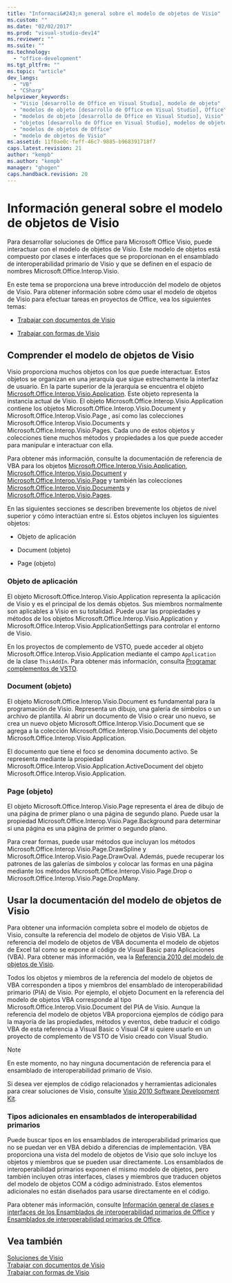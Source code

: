 ```yaml
---
title: "Informaci&#243;n general sobre el modelo de objetos de Visio"
ms.custom: ""
ms.date: "02/02/2017"
ms.prod: "visual-studio-dev14"
ms.reviewer: ""
ms.suite: ""
ms.technology: 
  - "office-development"
ms.tgt_pltfrm: ""
ms.topic: "article"
dev_langs: 
  - "VB"
  - "CSharp"
helpviewer_keywords: 
  - "Visio [desarrollo de Office en Visual Studio], modelo de objeto"
  - "modelos de objeto [desarrollo de Office en Visual Studio], Office"
  - "modelos de objeto [desarrollo de Office en Visual Studio], Visio"
  - "objetos [desarrollo de Office en Visual Studio], modelos de objeto de Office"
  - "modelos de objetos de Office"
  - "modelo de objetos de Visio"
ms.assetid: 11f0ae0c-feff-46c7-9885-b968391718f7
caps.latest.revision: 21
author: "kempb"
ms.author: "kempb"
manager: "ghogen"
caps.handback.revision: 20
---
```

# Informaci&#243;n general sobre el modelo de objetos de Visio
  Para desarrollar soluciones de Office para Microsoft Office Visio, puede interactuar con el modelo de objetos de Visio. Este modelo de objetos está compuesto por clases e interfaces que se proporcionan en el ensamblado de interoperabilidad primario de Visio y que se definen en el espacio de nombres Microsoft.Office.Interop.Visio.  
  
 En este tema se proporciona una breve introducción del modelo de objetos de Visio. Para obtener información sobre cómo usar el modelo de objetos de Visio para efectuar tareas en proyectos de Office, vea los siguientes temas:  
  
-   [Trabajar con documentos de Visio](../vsto/working-with-visio-documents.md)  
  
-   [Trabajar con formas de Visio](../vsto/working-with-visio-shapes.md)  
  
## Comprender el modelo de objetos de Visio  
 Visio proporciona muchos objetos con los que puede interactuar. Estos objetos se organizan en una jerarquía que sigue estrechamente la interfaz de usuario. En la parte superior de la jerarquía se encuentra el objeto [Microsoft.Office.Interop.Visio.Application](HV10077088). Este objeto representa la instancia actual de Visio. El objeto Microsoft.Office.Interop.Visio.Application contiene los objetos Microsoft.Office.Interop.Visio.Document y Microsoft.Office.Interop.Visio.Page , así como las colecciones Microsoft.Office.Interop.Visio.Documents y Microsoft.Office.Interop.Visio.Pages. Cada uno de estos objetos y colecciones tiene muchos métodos y propiedades a los que puede acceder para manipular e interactuar con ella.  
  
 Para obtener más información, consulte la documentación de referencia de VBA para los objetos [Microsoft.Office.Interop.Visio.Application](HV10077088), [Microsoft.Office.Interop.Visio.Document](HV10077095) y [Microsoft.Office.Interop.Visio.Page](HV10077063) y también las colecciones [Microsoft.Office.Interop.Visio.Documents](HV10077062) y [Microsoft.Office.Interop.Visio.Pages](HV10077074).  
  
 En las siguientes secciones se describen brevemente los objetos de nivel superior y cómo interactúan entre sí. Estos objetos incluyen los siguientes objetos:  
  
-   Objeto de aplicación  
  
-   Document \(objeto\)  
  
-   Page \(objeto\)  
  
### Objeto de aplicación  
 El objeto Microsoft.Office.Interop.Visio.Application representa la aplicación de Visio y es el principal de los demás objetos. Sus miembros normalmente son aplicables a Visio en su totalidad. Puede usar las propiedades y métodos de los objetos Microsoft.Office.Interop.Visio.Application y Microsoft.Office.Interop.Visio.ApplicationSettings para controlar el entorno de Visio.  
  
 En los proyectos de complemento de VSTO, puede acceder al objeto Microsoft.Office.Interop.Visio.Application mediante el campo `Application` de la clase `ThisAddIn`. Para obtener más información, consulta [Programar complementos de VSTO](../vsto/programming-vsto-add-ins.md).  
  
### Document \(objeto\)  
 El objeto Microsoft.Office.Interop.Visio.Document es fundamental para la programación de Visio. Representa un dibujo, una galería de símbolos o un archivo de plantilla. Al abrir un documento de Visio o crear uno nuevo, se crea un nuevo objeto Microsoft.Office.Interop.Visio.Document que se agrega a la colección Microsoft.Office.Interop.Visio.Documents del objeto Microsoft.Office.Interop.Visio.Application.  
  
 El documento que tiene el foco se denomina documento activo. Se representa mediante la propiedad Microsoft.Office.Interop.Visio.Application.ActiveDocument del objeto Microsoft.Office.Interop.Visio.Application.  
  
### Page \(objeto\)  
 El objeto Microsoft.Office.Interop.Visio.Page representa el área de dibujo de una página de primer plano o una página de segundo plano. Puede usar la propiedad Microsoft.Office.Interop.Visio.Page.Background para determinar si una página es una página de primer o segundo plano.  
  
 Para crear formas, puede usar métodos que incluyan los métodos Microsoft.Office.Interop.Visio.Page.DrawSpline y Microsoft.Office.Interop.Visio.Page.DrawOval. Además, puede recuperar los patrones de las galerías de símbolos y colocar las formas en una página mediante los métodos Microsoft.Office.Interop.Visio.Page.Drop o Microsoft.Office.Interop.Visio.Page.DropMany.  
  
## Usar la documentación del modelo de objetos de Visio  
 Para obtener una información completa sobre el modelo de objetos de Visio, consulte la referencia del modelo de objetos de Visio VBA. La referencia del modelo de objetos de VBA documenta el modelo de objetos de Excel tal como se expone al código de Visual Basic para Aplicaciones \(VBA\). Para obtener más información, vea la [Referencia 2010 del modelo de objetos de Visio](http://go.microsoft.com/fwlink/?LinkId=199775).  
  
 Todos los objetos y miembros de la referencia del modelo de objetos de VBA corresponden a tipos y miembros del ensamblado de interoperabilidad primario \(PIA\) de Visio. Por ejemplo, el objeto Document en la referencia del modelo de objetos VBA corresponde al tipo Microsoft.Office.Interop.Visio.Document del PIA de Visio. Aunque la referencia del modelo de objetos VBA proporciona ejemplos de código para la mayoría de las propiedades, métodos y eventos, debe traducir el código VBA de esta referencia a Visual Basic o Visual C\# si quiere usarlo en un proyecto de complemento de VSTO de Visio creado con Visual Studio.  
  
> [!NOTE]  
>  En este momento, no hay ninguna documentación de referencia para el ensamblado de interoperabilidad primario de Visio.  
  
 Si desea ver ejemplos de código relacionados y herramientas adicionales para crear soluciones de Visio, consulte [Visio 2010 Software Development Kit](http://go.microsoft.com/fwlink/?LinkId=196501).  
  
### Tipos adicionales en ensamblados de interoperabilidad primarios  
 Puede buscar tipos en los ensamblados de interoperabilidad primarios que no se puedan ver en VBA debido a diferencias de implementación. VBA proporciona una vista del modelo de objetos de Visio que solo incluye los objetos y miembros que se pueden usar directamente. Los ensamblados de interoperabilidad primarios exponen el mismo modelo de objetos, pero también incluyen otras interfaces, clases y miembros que traducen objetos del modelo de objetos COM a código administrado. Estos elementos adicionales no están diseñados para usarse directamente en el código.  
  
 Para obtener más información, consulte [Información general de clases e interfaces de los Ensamblados de interoperabilidad primarios de Office](http://go.microsoft.com/fwlink/?LinkId=189592) y [Ensamblados de interoperabilidad primarios de Office](../vsto/office-primary-interop-assemblies.md).  
  
## Vea también  
 [Soluciones de Visio](../vsto/visio-solutions.md)   
 [Trabajar con documentos de Visio](../vsto/working-with-visio-documents.md)   
 [Trabajar con formas de Visio](../vsto/working-with-visio-shapes.md)  
  
  